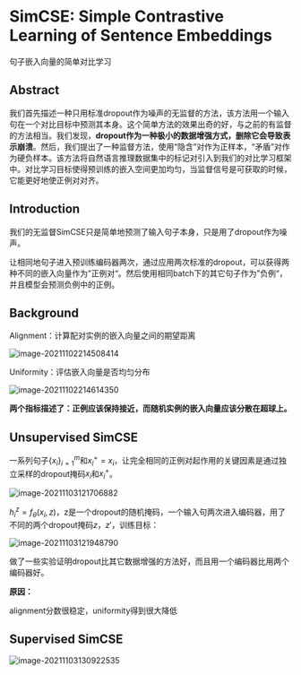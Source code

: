 # SimCSE: Simple Contrastive Learning of Sentence Embeddings  

句子嵌入向量的简单对比学习



## Abstract

我们首先描述一种只用标准dropout作为噪声的无监督的方法，该方法用一个输入句在一个对比目标中预测其本身。这个简单方法的效果出奇的好，与之前的有监督的方法相当。我们发现，**dropout作为一种极小的数据增强方式，删除它会导致表示崩溃**。然后，我们提出了一种监督方法，使用“隐含”对作为正样本，“矛盾”对作为硬负样本。该方法将自然语言推理数据集中的标记对引入到我们的对比学习框架中。对比学习目标使得预训练的嵌入空间更加均匀，当监督信号是可获取的时候，它能更好地使正例对对齐。



## Introduction

我们的无监督SimCSE只是简单地预测了输入句子本身，只是用了dropout作为噪声。

让相同地句子进入预训练编码器两次，通过应用两次标准的dropout，可以获得两种不同的嵌入向量作为”正例对“。然后使用相同batch下的其它句子作为”负例“，并且模型会预测负例中的正例。





## Background

Alignment：计算配对实例的嵌入向量之间的期望距离

![image-20211102214508414](C:\Users\Admin\AppData\Roaming\Typora\typora-user-images\image-20211102214508414.png)

Uniformity：评估嵌入向量是否均匀分布

![image-20211102214614350](C:\Users\Admin\AppData\Roaming\Typora\typora-user-images\image-20211102214614350.png)

**两个指标描述了：正例应该保持接近，而随机实例的嵌入向量应该分散在超球上。**



## Unsupervised SimCSE

一系列句子$\{x_i\}^m_{i=1}$和$x_i^+=x_i$，让完全相同的正例对起作用的关键因素是通过独立采样的dropout掩码$x_i$和$x^+_i$。

![image-20211103121706882](C:\Users\Admin\AppData\Roaming\Typora\typora-user-images\image-20211103121706882.png)

$h^z_i = f_θ(x_i,z)$，z是一个dropout的随机掩码，一个输入句两次进入编码器，用了不同的两个dropout掩码$z，z'$，训练目标：

![image-20211103121948790](C:\Users\Admin\AppData\Roaming\Typora\typora-user-images\image-20211103121948790.png)

做了一些实验证明dropout比其它数据增强的方法好，而且用一个编码器比用两个编码器好。



**原因：**

alignment分数很稳定，uniformity得到很大降低



## Supervised SimCSE



![image-20211103130922535](C:\Users\Admin\AppData\Roaming\Typora\typora-user-images\image-20211103130922535.png)










































































